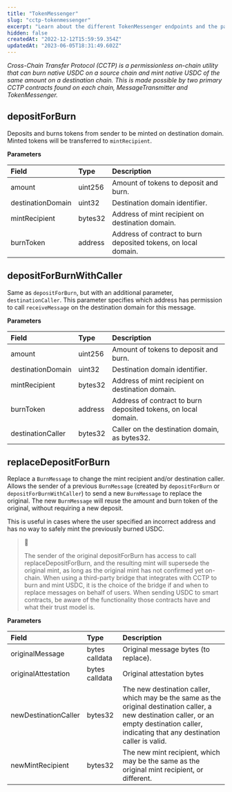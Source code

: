 ```yaml
---
title: "TokenMessenger"
slug: "cctp-tokenmessenger"
excerpt: "Learn about the different TokenMessenger endpoints and the parameters associated with each."
hidden: false
createdAt: "2022-12-12T15:59:59.354Z"
updatedAt: "2023-06-05T18:31:49.602Z"
---
```

_Cross-Chain Transfer Protocol (CCTP) is a permissionless on-chain utility that can burn native USDC on a source chain and mint native USDC of the same amount on a destination chain. This is made possible by two primary CCTP contracts found on each chain, MessageTransmitter and TokenMessenger._

## depositForBurn

Deposits and burns tokens from sender to be minted on destination domain. Minted tokens will be transferred to `mintRecipient`.

**Parameters**

| Field             | Type    | Description                                                    |
| :---------------- | :------ | :------------------------------------------------------------- |
| amount            | uint256 | Amount of tokens to deposit and burn.                          |
| destinationDomain | uint32  | Destination domain identifier.                                 |
| mintRecipient     | bytes32 | Address of mint recipient on destination domain.               |
| burnToken         | address | Address of contract to burn deposited tokens, on local domain. |

## depositForBurnWithCaller

Same as `depositForBurn`, but with an additional parameter, `destinationCaller`. This parameter specifies which address has permission to call `receiveMessage` on the destination domain for this message.

**Parameters**

| Field             | Type    | Description                                                    |
| :---------------- | :------ | :------------------------------------------------------------- |
| amount            | uint256 | Amount of tokens to deposit and burn.                          |
| destinationDomain | uint32  | Destination domain identifier.                                 |
| mintRecipient     | bytes32 | Address of mint recipient on destination domain.               |
| burnToken         | address | Address of contract to burn deposited tokens, on local domain. |
| destinationCaller | bytes32 | Caller on the destination domain, as bytes32.                  |

## replaceDepositForBurn

Replace a `BurnMessage` to change the mint recipient and/or destination caller. Allows the sender of a previous `BurnMessage` (created by `depositForBurn` or `depositForBurnWithCaller`) to send a new `BurnMessage` to replace the original. The new `BurnMessage` will reuse the amount and burn token of the original, without requiring a new deposit.

This is useful in cases where the user specified an incorrect address and has no way to safely mint the previously burned USDC.

> 📘 
> 
> The sender of the original depositForBurn has access to call replaceDepositForBurn, and the resulting mint will supersede the original mint, as long as the original mint has not confirmed yet on-chain. When using a third-party bridge that integrates with CCTP to burn and mint USDC, it is the choice of the bridge if and when to replace messages on behalf of users. When sending USDC to smart contracts, be aware of the functionality those contracts have and what their trust model is.

**Parameters**

| Field                | Type           | Description                                                                                                                                                                                      |
| :------------------- | :------------- | :----------------------------------------------------------------------------------------------------------------------------------------------------------------------------------------------- |
| originalMessage      | bytes calldata | Original message bytes (to replace).                                                                                                                                                             |
| originalAttestation  | bytes calldata | Original attestation bytes                                                                                                                                                                       |
| newDestinationCaller | bytes32        | The new destination caller, which may be the same as the original destination caller, a new destination caller, or an empty destination caller, indicating that any destination caller is valid. |
| newMintRecipient     | bytes32        | The new mint recipient, which may be the same as the original mint recipient, or different.                                                                                                      |